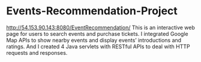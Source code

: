 # Events-Recommendation-Project
http://54.153.90.143:8080/EventRecommendation/
This is an interactive web page for users to search events and purchase tickets.
I integrated Google Map APIs to show nearby events and display events’ introductions and ratings. 
And I created 4 Java servlets with RESTful APIs to deal with HTTP requests and responses. 
